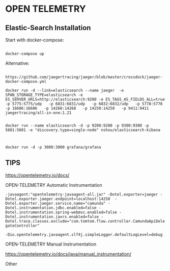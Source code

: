 # OPEN TELEMETRY

## Elastic-Search Installation

Start with docker-compose:

<code>
docker-compose up
</code>

Alternative:

<code>
https://github.com/jaegertracing/jaeger/blob/master/crossdock/jaeger-docker-compose.yml
</code>

<code>
docker run -d --link=elasticsearch --name jaeger  -e SPAN_STORAGE_TYPE=elasticsearch -e ES_SERVER_URLS=http://elasticsearch:9200 -e ES_TAGS_AS_FIELDS_ALL=true   -p 5775:5775/udp   -p 6831:6831/udp   -p 6832:6832/udp   -p 5778:5778   -p 16686:16686   -p 14268:14268   -p 14250:14250   -p 9411:9411 jaegertracing/all-in-one:1.21

docker run --name elasticsearch -d -p 9200:9200 -p 9300:9300 -p 5601:5601 -e "discovery.type=single-node" nshou/elasticsearch-kibana

docker run -d -p 3000:3000 grafana/grafana
</code>

## TIPS

https://opentelemetry.io/docs/

OPEN-TELEMETRY Automatic Instrumentation

`-javaagent:"opentelemetry-javaagent-all.jar" -Dotel.exporter=jaeger -Dotel.exporter.jaeger.endpoint=localhost:14250  -Dotel.exporter.jaeger.service.name="camunda" -Dotel.instrumentation.jdbc.enabled=false -Dotel.instrumentation.spring-webmvc.enabled=false -Dotel.instrumentation.jaxrs.enabled=false -Dotel.trace.classes.exclude="com.tomtom.flow.controller.CamundaApiDelegateController" `

`-Dio.opentelemetry.javaagent.slf4j.simpleLogger.defaultLogLevel=debug`


OPEN-TELEMETRY Manual Instrumentation

https://opentelemetry.io/docs/java/manual_instrumentation/

Other

